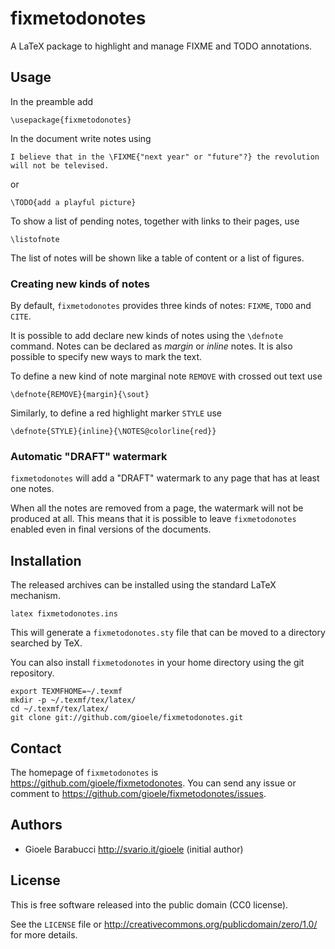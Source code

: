 fixmetodonotes
==============

A LaTeX package to highlight and manage FIXME and TODO annotations.


Usage
-----

In the preamble add

    \usepackage{fixmetodonotes}

In the document write notes using

    I believe that in the \FIXME{"next year" or "future"?} the revolution
    will not be televised.

or

    \TODO{add a playful picture}

To show a list of pending notes, together with links to their pages, use

    \listofnote

The list of notes will be shown like a table of content or a list of figures.


### Creating new kinds of notes

By default, `fixmetodonotes` provides three kinds of notes: `FIXME`, `TODO` and
`CITE`.

It is possible to add declare new kinds of notes using the `\defnote`
command. Notes can be declared as _margin_ or _inline_ notes. It is also
possible to specify new ways to mark the text.

To define a new kind of note marginal note `REMOVE` with crossed out text use

    \defnote{REMOVE}{margin}{\sout}

Similarly, to define a red highlight marker `STYLE` use

    \defnote{STYLE}{inline}{\NOTES@colorline{red}}


### Automatic "DRAFT" watermark

`fixmetodonotes` will add a "DRAFT" watermark to any page that has at least
one notes.

When all the notes are removed from a page, the watermark will not be produced
at all. This means that it is possible to leave `fixmetodonotes` enabled even
in final versions of the documents.


Installation
------------

The released archives can be installed using the standard LaTeX mechanism.

    latex fixmetodonotes.ins

This will generate a `fixmetodonotes.sty` file that can be moved to a
directory searched by TeX.

You can also install `fixmetodonotes` in your home directory using the
git repository.

    export TEXMFHOME=~/.texmf
    mkdir -p ~/.texmf/tex/latex/
    cd ~/.texmf/tex/latex/
    git clone git://github.com/gioele/fixmetodonotes.git


Contact
-------

The homepage of `fixmetodonotes` is <https://github.com/gioele/fixmetodonotes>.
You can send any issue or comment to <https://github.com/gioele/fixmetodonotes/issues>.


Authors
-------

* Gioele Barabucci <http://svario.it/gioele> (initial author)


License
-------

This is free software released into the public domain (CC0 license).

See the `LICENSE` file or <http://creativecommons.org/publicdomain/zero/1.0/>
for more details.
